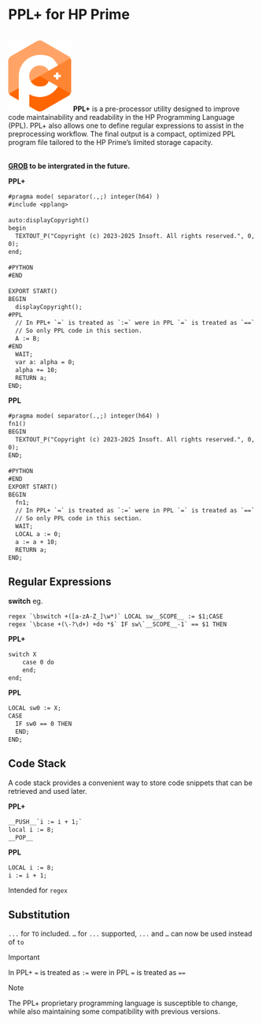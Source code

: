 # PPL+ for HP Prime

<br />
<img src="https://raw.githubusercontent.com/Insoft-UK/PrimeSDK/main/assets/P+_Logo.svg" style="width: 128px" />
<b>PPL+</b> is a pre-processor utility designed to improve code maintainability and readability in the HP Programming Language (PPL). PPL+ also allows one to define regular expressions to assist in the preprocessing workflow. The final output is a compact, optimized PPL program file tailored to the HP Prime’s limited storage capacity.
<br/><br/>

<b><a href="https://github.com/Insoft-UK/PrimeSDK/tree/main/GROB">GROB</a> to be intergrated in the future.</b>

**PPL+**

```
#pragma mode( separator(.,;) integer(h64) )
#include <pplang>

auto:displayCopyright()
begin
  TEXTOUT_P("Copyright (c) 2023-2025 Insoft. All rights reserved.", 0, 0);
end;

#PYTHON
#END

EXPORT START()
BEGIN
  displayCopyright();
#PPL
  // In PPL+ `=` is treated as `:=` were in PPL `=` is treated as `==`
  // So only PPL code in this section.
  A := B;
#END
  WAIT;
  var a: alpha = 0;
  alpha += 10;
  RETURN a;
END;
```


**PPL**

```
#pragma mode( separator(.,;) integer(h64) )
fn1()
BEGIN
  TEXTOUT_P("Copyright (c) 2023-2025 Insoft. All rights reserved.", 0, 0);
END;

#PYTHON
#END
EXPORT START()
BEGIN
  fn1;
  // In PPL+ `=` is treated as `:=` were in PPL `=` is treated as `==`
  // So only PPL code in this section.
  WAIT;
  LOCAL a := 0;
  a := a + 10;
  RETURN a;
END;
```

## Regular Expressions

**switch**
eg.
```
regex `\bswitch +([a-zA-Z_]\w*)` LOCAL sw__SCOPE__ := $1;CASE
regex `\bcase +(\-?\d+) +do *$` IF sw\`__SCOPE__-1` == $1 THEN
```

**PPL+**
```
switch X
    case 0 do
    end;
end;
```

**PPL**
```
LOCAL sw0 := X;
CASE
  IF sw0 == 0 THEN
  END;
END;
```

## Code Stack

A code stack provides a convenient way to store code snippets that can be retrieved and used later.

**PPL+**
```
__PUSH__`i := i + 1;`
local i := 8;
__POP__
```
**PPL**
```
LOCAL i := 8;
i := i + 1;
```

Intended for `regex`

## Substitution
`...` for `TO` included.
`…` for `...` supported, `...` and `…` can now be used instead of `to`

>[!IMPORTANT]
In PPL+ `=` is treated as `:=` were in PPL `=` is treated as `==`

>[!NOTE]
The PPL+ proprietary programming language is susceptible to change, while also maintaining some compatibility with previous versions.
